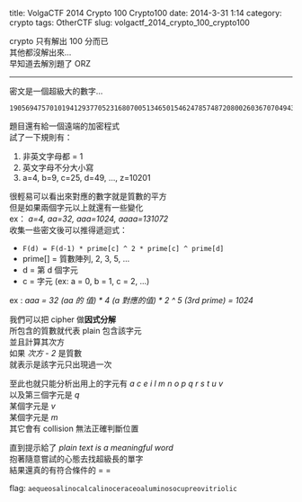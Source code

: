 title: VolgaCTF 2014 Crypto 100 Crypto100 
date: 2014-3-31 1:14
category: crypto
tags: OtherCTF
slug: volgactf_2014_crypto_100_crypto100

crypto 只有解出 100 分而已  
其他都沒解出來...  
早知道去解別題了 ORZ  
* * *  

密文是一個超級大的數字...  
```
190569475701019412937705231680700513465015462478574872080026036707049434285377110377581884338050290774147519326077986327023814459562710938989987601622114027649584411501029597442404380535706287506751810630518137180840386095680950172667823654745784065
```

  
題目還有給一個遠端的加密程式  
試了一下規則有：  

1. 非英文字母都 = 1 
2. 英文字母不分大小寫
3. a=4, b=9, c=25, d=49, ..., z=10201

很輕易可以看出來對應的數字就是質數的平方  
但是如果兩個字元以上就還有一些變化  
ex： *a=4, aa=32, aaa=1024, aaaa=131072*  
收集一些密文後可以推得遞迴式：  

- `F(d) = F(d-1) * prime[c] ^ 2 * prime[c] ^ prime[d]`  
- prime[] = 質數陣列, 2, 3, 5, ...  
- d = 第 d 個字元  
- c = 字元 (ex: a = 0, b = 1, c = 2, ...)  

ex : *aaa = 32 (aa 的 值) * 4 (a 對應的值) * 2 ^ 5 (3rd prime) = 1024*  

我們可以把 cipher 做**因式分解**  
所包含的質數就代表 plain 包含該字元  
並且計算其次方  
如果 *次方 - 2* 是質數  
就表示是該字元只出現過一次  

至此也就只能分析出用上的字元有 *a c e i l m n o p q r s t u v*  
以及第三個字元是 *q*  
某個字元是 *v*  
某個字元是 *m*  
其它會有 collision 無法正確判斷位置  
  
直到提示給了 *plain text is a meaningful word*  
抱著隨意嘗試的心態去找超級長的單字  
結果還真的有符合條件的 = =  
  
flag: `aequeosalinocalcalinoceraceoaluminosocupreovitriolic`  
